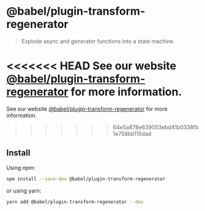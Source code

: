 # @babel/plugin-transform-regenerator

> Explode async and generator functions into a state machine.

<<<<<<< HEAD
See our website [@babel/plugin-transform-regenerator](https://babeljs.io/docs/en/next/babel-plugin-transform-regenerator.html) for more information.
=======
See our website [@babel/plugin-transform-regenerator](https://babeljs.io/docs/en/babel-plugin-transform-regenerator) for more information.
>>>>>>> 64e5a878e639053ebd41b0338fb1e758bb115dad

## Install

Using npm:

```sh
npm install --save-dev @babel/plugin-transform-regenerator
```

or using yarn:

```sh
yarn add @babel/plugin-transform-regenerator --dev
```
